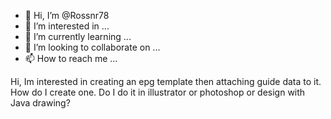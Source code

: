 - 👋 Hi, I’m @Rossnr78
- 👀 I’m interested in ...
- 🌱 I’m currently learning ...
- 💞️ I’m looking to collaborate on ...
- 📫 How to reach me ...

<!---
Rossnr78/Rossnr78 is a ✨ special ✨ repository because its `README.md` (this file) appears on your GitHub profile.
You can click the Preview link to take a look at your changes.
--->
Hi, Im interested in creating an epg template then attaching guide data to it. How do I create one. Do I do it in illustrator or photoshop or design with Java drawing? 
